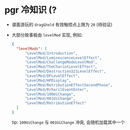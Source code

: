 # pgr 冷知识 (?

- 谱面游玩的 `drag&hold` 有效触控点上限为 `20` (待验证)

- 大部分故事板由 `levelMod` 实现, 例如:

  ```json
  {
    "levelMods": [
        "LevelMod/Introduction",
        "LevelMod/LuminescenceLevelEffect",
        "LevelMod/ChallengeModeLevelMod",
        "LevelMod/TheChariotLevelEffect",
        "LevelMod/Destruction321LevelEffect",
        "LevelMod/DFLevelEffect",
        "LevelMod/HPDisplay",
        "LevelMod/RetributionEffectSecondPhase",
        "LevelMod/RrharilEventEnter",
        "LevelMod/100UiChange",
        "LevelMod/001UiChange",
        "LevelMod/RetributionEffect"
    ]
  }
  ```

  tip: `100UiChange` 与 `001UiChange` 冲突, 会随机加载其中一个
